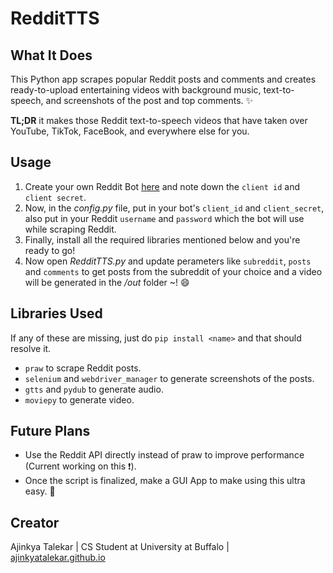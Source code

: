 # RedditTTS

## What It Does
This Python app scrapes popular Reddit posts and comments and creates ready-to-upload entertaining videos with background music, text-to-speech, 
and screenshots of the post and top comments. :sparkles:  
  
**TL;DR** it makes those Reddit text-to-speech videos that have taken over YouTube, TikTok, FaceBook, and everywhere else for you.

## Usage
1. Create your own Reddit Bot [here](https://www.reddit.com/prefs/apps/) and note down the `client id` and `client secret`.  
2. Now, in the *config.py* file, put in your bot's `client_id` and `client_secret`, also put in your Reddit `username` and `password` which the bot will use
while scraping Reddit.  
3. Finally, install all the required libraries mentioned below and you're ready to go!
4. Now open *RedditTTS.py* and update perameters like `subreddit`, `posts` and `comments` to get posts from the subreddit of your choice and a video will
be generated in the */out* folder ~! :smile:

## Libraries Used
If any of these are missing, just do `pip install <name>` and that should resolve it.  
- `praw` to scrape Reddit posts.  
- `selenium` and `webdriver_manager` to generate screenshots of the posts.  
- `gtts` and `pydub` to generate audio.  
- `moviepy` to generate video.

## Future Plans
- Use the Reddit API directly instead of praw to improve performance (Current working on this :exclamation:).  
- Once the script is finalized, make a GUI App to make using this ultra easy. :dizzy:

## Creator
Ajinkya Talekar | CS Student at University at Buffalo | [ajinkyatalekar.github.io](https://ajinkyatalekar.github.io)
